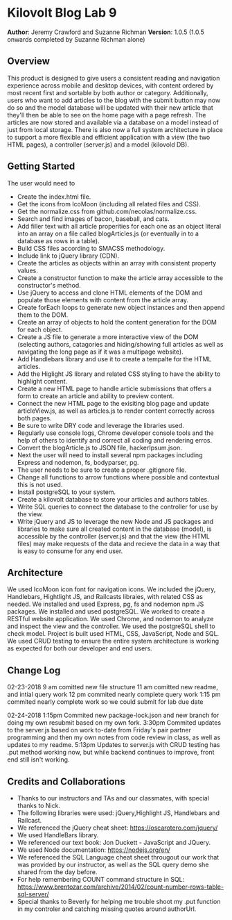 # Kilovolt Blog Lab 9

**Author**: Jeremy Crawford and Suzanne Richman
**Version**: 1.0.5 (1.0.5 onwards completed by Suzanne Richman alone)

## Overview
This product is designed to give users a consistent reading and navigation experience across mobile and desktop devices, with content ordered by most recent first and sortable by both author or category. Additionally, users who want to add articles to the blog with the submit button may now do so and the model database will be updated with their new article that they'll then be able to see on the home page with a page refresh. The articles are now stored and available via a database on a model instead of just from local storage. There is also now a full system architecture in place to support a more flexible and efficient application with a view (the two HTML pages), a controller (server.js) and a model (kilovold DB).

## Getting Started

The user would need to
* Create the index.html file.
* Get the icons from IcoMoon (including all related files and CSS).
* Get the normalize.css from github.com/necolas/normalize.css.
* Search and find images of bacon, baseball, and cats.
* Add filler text with all article properities for each one as an object literal into an array on a file called blogArticles.js (or eventually in to a database as rows in a table).
* Build CSS files according to SMACSS methodology.
* Include link to jQuery library (CDN).
* Create the articles as objects within an array with consistent property values.
* Create a constructor function to make the article array accessible to the constructor's method.
* Use jQuery to access and clone HTML elements of the DOM and populate those elements with content from the article array.
* Create forEach loops to generate new object instances and then append them to the DOM.
* Create an array of objects to hold the content generation for the DOM for each object.
* Create a JS file to generate a more interactive view of the DOM (selecting authors, catagories and hiding/showing full articles as well as navigating the long page as if it was a multipage website).
* Add Handlebars library and use it to create a tempalte for the HTML articles.
* Add the Higlight JS library and related CSS styling to have the ability to highlight content.
* Create a new HTML page to handle article submissions that offers a form to create an article and ability to preview content.
* Connect the new HTML page to the exisiting blog page and update articleView.js, as well as articles.js to render content correctly across both pages.
* Be sure to write DRY code and leverage the libraries used.
* Regularly use console logs, Chrome developer console tools and the help of others to identify and correct all coding and rendering erros.
* Convert the blogArticle.js to JSON file, hackerIpsum.json.
* Next the user will need to install several npm packages including Express and nodemon, fs, bodyparser, pg. 
* The user needs to be sure to create a proper .gitignore file.
* Change all functions to arrow functions where possible and contextual this is not used.
* Install postgreSQL to your system.
* Create a kilovolt database to store your articles and authors tables. 
* Write SQL queries to connect the database to the controller for use by the view.
* Write jQuery and JS to leverage the new Node and JS packages and libraries to make sure all created content in the database (model), is accessible by the controller (server.js) and that the view (the HTML files) may make requests of the data and recieve the data in a way that is easy to consume for any end user. 

## Architecture

We used IcoMoon icon font for navigation icons. We included the jQuery, Handlebars, Hightlight JS, and Railcasts libraies, with related CSS as needed. We installed and used Express, pg, fs and nodemon npm JS packages. We installed and used postgreSQL. We worked to create a RESTful website application. We used Chrome, and nodemon to analyze and inspect the view and the controller. We used the postgreSQL shell to check model. Project is built used HTML, CSS, JavaScript, Node and SQL. We used CRUD testing to ensure the entire system architecture is working as expected for both our developer and end users.

## Change Log
02-23-2018
9 am comitted new file structure
11 am comitted new readme, and intial query work
12 pm commited nearly complete query work
1:15 pm commited nearly complete work so we could submit for lab due date

02-24-2018
1:15pm Commited new package-lock.json and new branch for doing my own resubmit based on my own fork.
3:30pm Commited updates to the server.js based on work to-date from Friday's pair partner programming and then my own notes from code review in class, as well as updates to my readme.
5:13pm Updates to server.js with CRUD testing has .put method working now, but while backend continues to improve, front end still isn't working. 


## Credits and Collaborations
* Thanks to our instructors and TAs and our classmates, with special thanks to Nick.
* The following libraries were used: jQuery,Highlight JS, Handlebars and Railcast.
* We referenced the jQuery cheat sheet: https://oscarotero.com/jquery/
* We used HandleBars library.
* We referenced our text book: Jon Duckett - JavaScript and JQuery.
* We used Node documentation: https://nodejs.org/en/
* We referenced the SQL Language cheat sheet througout our work that was provided by our instructor, as well as the SQL query demo she shared from the day before. 
* For help remembering COUNT command structure in SQL: https://www.brentozar.com/archive/2014/02/count-number-rows-table-sql-server/
* Special thanks to Beverly for helping me trouble shoot my .put function in my controler and catching missing quotes around authorUrl. 
    
